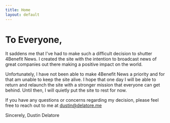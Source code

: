 ```yaml
---
title: Home
layout: default
---
```


# To Everyone,

It saddens me that I've had to make such a difficult decision to shutter 4Benefit News. I created the site with the intention to broadcast news of great companies out there making a positive impact on the world.


Unfortunately, I have not been able to make 4Benefit News a priority and for that am unable to keep the site alive. I hope that one day I will be able to return and relaunch the site with a stronger mission that everyone can get behind. Until then, I will quietly put the site to rest for now.


If you have any questions or concerns regarding my decision, please feel free to reach out to me at <a href="mailto:dustin@delatore.me">dustin@delatore.me</a>


Sincerely,
Dustin Delatore


